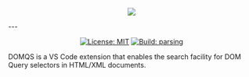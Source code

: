 <p align="center"><img src="https://i.imgur.com/PhU8Xkr.png"></p>
---
<p align="center">
<a href="https://opensource.org/licenses/MIT"><img src="https://img.shields.io/badge/License-MIT-brightgreen.svg" alt="License: MIT"></a>
<a href="https://dev.azure.com/whizsid/DOMQS/_build/latest?definitionId=1&branchName=master"><img src="https://dev.azure.com/whizsid/DOMQS/_apis/build/status/whizsid.DOMQS?branchName=master" alt="Build: parsing"></a>
</p>

DOMQS is a VS Code extension that enables the search facility for DOM Query selectors in HTML/XML documents.

